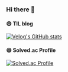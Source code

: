 ### Hi there 👋

#### 😄 TIL blog
[![Velog's GitHub stats](https://velog-readme-stats.vercel.app/api/badge?name=jw3418)](https://velog.io/@jw3418) 

#### 😄 Solved.ac Profile
[![Solved.ac Profile](http://mazassumnida.wtf/api/generate_badge?boj=jw3418)](https://solved.ac/jw3418)


<!--
**jw3418/jw3418** is a ✨ _special_ ✨ repository because its `README.md` (this file) appears on your GitHub profile.

Here are some ideas to get you started:

- 🔭 I’m currently working on ...
- 🌱 I’m currently learning ...
- 👯 I’m looking to collaborate on ...
- 🤔 I’m looking for help with ...
- 💬 Ask me about ...
- 📫 How to reach me: ...
- 😄 Pronouns: ...
- ⚡ Fun fact: ...
-->
